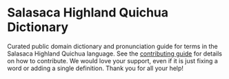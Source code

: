 
# Salasaca Highland Quichua Dictionary

Curated public domain dictionary and pronunciation guide for terms in the Salasaca Highland Quichua language. See the [contributing guide](https://github.com/drumworkteam/term/blob/make/.github/contributing.md) for details on how to contribute. We would love your support, even if it is just fixing a word or adding a single definition. Thank you for all your help!
